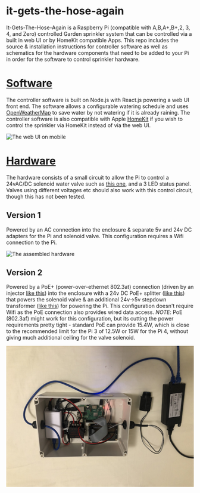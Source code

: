# it-gets-the-hose-again
It-Gets-The-Hose-Again is a Raspberry Pi (compatible with A,B,A+,B+,2, 3, 4, and Zero) controlled Garden sprinkler system that can be controlled via a built in web UI or by HomeKit compatible Apps. This repo includes the source & installation instructions for controller software as well as schematics for the hardware components that need to be added to your Pi in order for the software to control sprinkler hardware.

[Software](web/README.md)
=========================
The controller software is built on Node.js with React.js powering a web UI front end. The software allows a configurable watering schedule and uses [OpenWeatherMap](http://openweathermap.org) to save water by not watering if it is already raining. The controller software is also compatible with Apple [HomeKit](http://www.apple.com/ios/homekit) if you wish to control the sprinkler via HomeKit instead of via the web UI.

![The web UI on mobile](schedule-mobile.png)

[Hardware](hardware/README.md)
==============================
The hardware consists of a small circuit to allow the Pi to control a 24vAC/DC solenoid water valve such as [this one](http://www.amazon.com/gp/product/B00002N8NV), and a 3 LED status panel. Valves using different voltages etc should also work with this control circuit, though this has not been tested.

Version 1
---------
Powered by an AC connection into the enclosure & separate 5v and 24v DC adapters for the Pi and solenoid valve. This configuration requires a Wifi connection to the Pi.

![The assembled hardware](completed-assembly.png)

Version 2
---------
Powered by a PoE+ (power-over-ethernet 802.3at) connection (driven by an injector [like this](https://www.amazon.com/gp/product/B00BK4W8TQ/ref=ppx_yo_dt_b_asin_title_o04_s03?ie=UTF8&psc=1)) into the enclosure with a 24v DC PoE+ splitter ([like this](https://www.amazon.com/gp/product/B07FHSSPR1/ref=ppx_yo_dt_b_asin_title_o04_s03?ie=UTF8&psc=1)) that powers the solenoid valve & an additional 24v->5v stepdown transformer ([like this](https://www.amazon.com/gp/product/B00J3MHT1E/ref=ppx_yo_dt_b_asin_title_o04_s02?ie=UTF8&psc=1)) for powering the Pi. This configuration doesn't require Wifi as the PoE connection also provides wired data access.
*NOTE*: PoE (802.3af) might work for this configuration, but its cutting the power requirements pretty tight - standard PoE can provide 15.4W, which is close to the recommended limit for the Pi 3 of 12.5W or 15W for the Pi 4, without giving much additional ceiling for the valve solenoid.

![The assembled hardware](completed-assembly-2.png)
